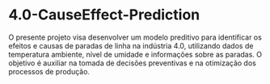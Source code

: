 # 4.0-CauseEffect-Prediction
O presente projeto visa desenvolver um modelo preditivo para identificar os efeitos e causas de paradas de linha na indústria 4.0, utilizando dados de temperatura ambiente, nível de umidade e informações sobre as paradas. O objetivo é auxiliar na tomada de decisões preventivas e na otimização dos processos de produção.
